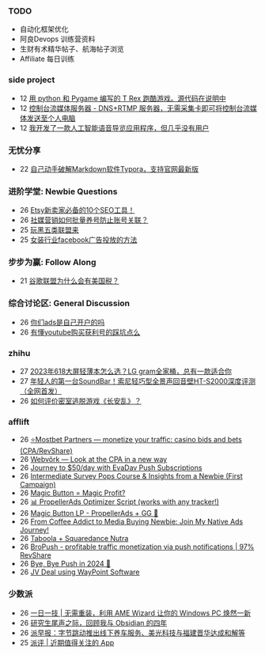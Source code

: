 ### TODO
-  自动化框架优化
-  阿良Devops 训练营资料
-  生财有术精华帖子、航海帖子浏览
-  Affiliate 每日训练

### side project
<!-- sideproject:START -->
-  12 [用 python 和 Pygame 编写的 T Rex 跑酷游戏。源代码在说明中](https://www.youtube.com/watch?v=pZySIXSelCA)
-  12 [控制台流媒体服务器 - DNS+RTMP 服务器，无需采集卡即可将控制台流媒体发送至个人电脑](https://github.com/Aioros/console-streaming-server)
-  12 [我开发了一款人工智能语音导览应用程序，但几乎没有用户](https://www.reddit.com/r/SideProject/comments/18gpp0e/ive_built_an_ai_audio_tour_app_but_have_almost_no/)<!-- sideproject:END -->


### 无忧分享
<!-- ruyo:START -->
-  22 [自己动手破解Markdown软件Typora，支持官网最新版](https://51.ruyo.net/18583.html)<!-- ruyo:END -->

### 进阶学堂: Newbie Questions
<!-- advertcn1:START -->
-  26 [Etsy新卖家必备的10个SEO工具！](https://www.advertcn.com/thread-113458-1-1.html)
-  26 [社媒营销如何批量养号防止账号关联？](https://www.advertcn.com/thread-113449-1-1.html)
-  25 [玩黑五类联盟来](https://www.advertcn.com/thread-113445-1-1.html)
-  25 [女装行业facebook广告投放的方法](https://www.advertcn.com/thread-113441-1-1.html)<!-- advertcn1:END -->

### 步步为赢: Follow Along
<!-- advertcn2:START -->
-  21 [谷歌联盟为什么会有美国税？](https://www.advertcn.com/thread-113411-1-1.html)<!-- advertcn2:END -->

### 综合讨论区: General Discussion
<!-- advertcn3:START -->
-  26 [你们ads是自己开户的吗](https://www.advertcn.com/thread-113457-1-1.html)
-  26 [有懂youtube购买获利号的踩坑点么](https://www.advertcn.com/thread-113448-1-1.html)<!-- advertcn3:END -->


### zhihu
<!-- zhihu:START -->
-  27 [2023年618大屏轻薄本怎么选？LG gram全家桶，总有一款适合你](http://zhuanlan.zhihu.com/p/632641888?utm_campaign=rss&utm_medium=rss&utm_source=rss&utm_content=title)
-  27 [年轻人的第一台SoundBar！索尼轻巧型全景声回音壁HT-S2000深度评测（全网首发）](http://zhuanlan.zhihu.com/p/630990296?utm_campaign=rss&utm_medium=rss&utm_source=rss&utm_content=title)
-  26 [如何评价密室逃脱游戏《长安乱》？](http://www.zhihu.com/question/563950552/answer/3045961312?utm_campaign=rss&utm_medium=rss&utm_source=rss&utm_content=title)<!-- zhihu:END -->

### afflift
<!-- afflift:START -->
-  26 [⭐️Mostbet Partners — monetize your traffic: casino bids and bets &lpar;CPA/RevShare&rpar;](https://afflift.com/f/threads/%E2%AD%90%EF%B8%8Fmostbet-partners-%E2%80%94-monetize-your-traffic-casino-bids-and-bets-cpa-revshare.7373/)
-  26 [Webvõrk — Look at the CPA in a new way](https://afflift.com/f/threads/webv%C3%B5rk-%E2%80%94-look-at-the-cpa-in-a-new-way.2820/)
-  26 [Journey to $50/day with EvaDav Push Subscriptions](https://afflift.com/f/threads/journey-to-50-day-with-evadav-push-subscriptions.11899/)
-  26 [Intermediate Survey Pops Course &amp; Insights from a Newbie &lpar;First Campaign&rpar;](https://afflift.com/f/threads/intermediate-survey-pops-course-insights-from-a-newbie-first-campaign.12362/)
-  26 [Magic Button = Magic Profit?](https://afflift.com/f/threads/magic-button-magic-profit.12264/)
-  26 [📊 PropellerAds Optimizer Script &lpar;works with any tracker!&rpar;](https://afflift.com/f/threads/%F0%9F%93%8A-propellerads-optimizer-script-works-with-any-tracker.11813/)
-  26 [Magic Button LP - PropellerAds + GG 
🚀](https://afflift.com/f/threads/magic-button-lp-propellerads-gg-%F0%9F%9A%80.12269/)
-  26 [From Coffee Addict to Media Buying Newbie: Join My Native Ads Journey!](https://afflift.com/f/threads/from-coffee-addict-to-media-buying-newbie-join-my-native-ads-journey.11401/)
-  26 [Taboola + Squaredance Nutra](https://afflift.com/f/threads/taboola-squaredance-nutra.11822/)
-  26 [BroPush - profitable traffic monetization via push notifications | 97% RevShare](https://afflift.com/f/threads/bropush-profitable-traffic-monetization-via-push-notifications-97-revshare.7840/)
-  26 [Bye, Bye Push in 2024 🫡](https://afflift.com/f/threads/bye-bye-push-in-2024-%F0%9F%AB%A1.12258/)
-  26 [JV Deal using WayPoint Software](https://afflift.com/f/threads/jv-deal-using-waypoint-software.12358/)<!-- afflift:END -->

### 少数派
<!-- sspai:START -->
-  26 [一日一技 | 无需重装，利用 AME Wizard 让你的 Windows PC 焕然一新](https://sspai.com/post/85256)
-  26 [研究生尾声之际，回顾我与 Obsidian 的四年](https://sspai.com/post/85339)
-  26 [派早报：字节跳动推出线下养车服务、美光科技与福建晋华达成和解等](https://sspai.com/post/85354)
-  25 [派评 | 近期值得关注的 App](https://sspai.com/post/85340)<!-- sspai:END -->
